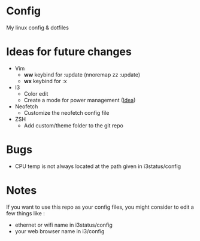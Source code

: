 # Config
My linux config &amp; dotfiles

# Ideas for future changes
- Vim
    - **ww** keybind for :update (nnoremap zz :update<cr>)
    - **wx** keybind for :x
- I3
    - Color edit
    - Create a mode for power management ([Idea](https://www.reddit.com/r/i3wm/comments/2yniv1/i3wm_and_power_management/))
- Neofetch
    - Customize the neofetch config file
- ZSH
    - Add custom/theme folder to the git repo

# Bugs
- CPU temp is not always located at the path given in i3status/config
    
# Notes
If you want to use this repo as your config files, you might consider to edit a few things like :
- ethernet or wifi name in i3status/config
- your web browser name in i3/config

